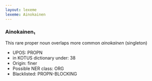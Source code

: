 ```yaml
---
layout: lexeme
lexeme: Ainokainen
---
```


###  Ainokainen₁

This rare proper noun overlaps more common *ainokainen* (singleton)
* UPOS:  PROPN
* in KOTUS dictionary under:  38
* Origin:  finer
* Possible NER class:  ORG
* Blacklisted:  PROPN-BLOCKING

